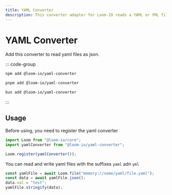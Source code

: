 ```yaml
---
title: YAML Converter
description: This converter adapter for Loom-IO reads a YAML or YML file and transforms it into JSON, or it can write your JSON data into a YAML or YML file.
---
```


# YAML Converter

Add this converter to read yaml files as json.

::: code-group

```sh [npm]
npm add @loom-io/yaml-converter
```

```sh [pnpm]
pnpm add @loom-io/yaml-converter
```

```sh [bun]
bun add @loom-io/yaml-converter
```

:::

## Usage

Before using, you need to register the yaml converter

```ts
import Loom from "@loom-io/core";
import yamlConverter from "@loom-io/yaml-converter";

Loom.register(yamlConverter());
```

You can read and write yaml files with the suffixes `yaml` adn `yml`

```ts
const yamlFile = await Loom.file("memory://some/yaml/file.yaml");
const data = await yamlFile.json();
data.val = "test";
yamlFile.stringify(data);
```
